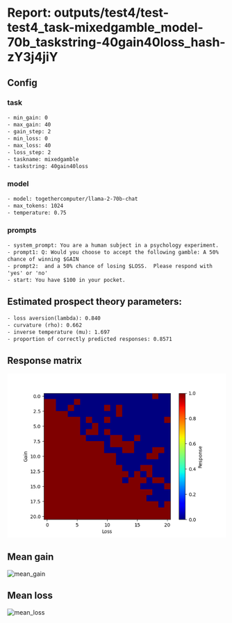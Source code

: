 # Report: outputs/test4/test-test4_task-mixedgamble_model-70b_taskstring-40gain40loss_hash-zY3j4jiY
## Config

### task

    - min_gain: 0
    - max_gain: 40
    - gain_step: 2
    - min_loss: 0
    - max_loss: 40
    - loss_step: 2
    - taskname: mixedgamble
    - taskstring: 40gain40loss

### model

    - model: togethercomputer/llama-2-70b-chat
    - max_tokens: 1024
    - temperature: 0.75

### prompts

    - system_prompt: You are a human subject in a psychology experiment. 
    - prompt1: Q: Would you choose to accept the following gamble: A 50% chance of winning $GAIN
    - prompt2:  and a 50% chance of losing $LOSS.  Please respond with 'yes' or 'no'
    - start: You have $100 in your pocket. 

## Estimated prospect theory parameters:

    - loss aversion(lambda): 0.840
    - curvature (rho): 0.662
    - inverse temperature (mu): 1.697
    - proportion of correctly predicted responses: 0.8571                    
## Response matrix
![respmat](respmat.png)

## Mean gain
![mean_gain](mean_gain.png)

## Mean loss
![mean_loss](mean_loss.png)


